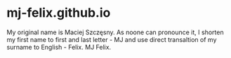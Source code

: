 # mj-felix.github.io

My original name is Maciej Szczęsny. As noone can pronounce it, I shorten my first name to first and last letter - MJ and use direct transaltion of my surname to English - Felix. MJ Felix.